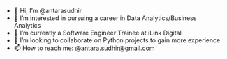 - 👋 Hi, I’m @antarasudhir
- 👀 I’m interested in pursuing a career in Data Analytics/Business Analytics
- 🌱 I’m currently a Software Engineer Trainee at iLink Digital
- 💞️ I’m looking to collaborate on Python projects to gain more experience
- 📫 How to reach me: @antara.sudhir@gmail.com

<!---
antarasudhir/antarasudhir is a ✨ special ✨ repository because its `README.md` (this file) appears on your GitHub profile.
You can click the Preview link to take a look at your changes.
--->
